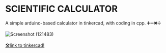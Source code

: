 # SCIENTIFIC CALCULATOR
A simple arduino-based calculator in tinkercad, with coding in cpp. ➕➖✖➗<br><br>
![Screenshot (121483)](https://github.com/laxitajain/Scientific-Calculator-Arduino-based-/assets/87566518/4edaa0e3-c154-46fa-9066-d15fcfe53d1f)<br>
<br><a href="https://www.tinkercad.com/things/a4e26IGd4Ad-copy-of-copy-of-calculator-using-arduino-uno-with-keypad?sharecode=82X4Jw1gD8sAMGiurmrgg2LRiDaR3WgEBJq6B-PPLho>
">🛠link to tinkercad!</a>


